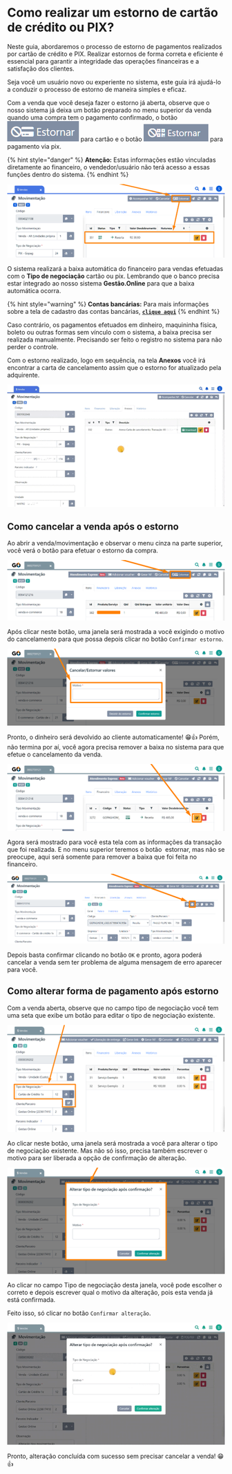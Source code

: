 # Como realizar um estorno de cartão de crédito ou PIX?

Neste guia, abordaremos o processo de estorno de pagamentos realizados por cartão de crédito e PIX. Realizar estornos de forma correta e eficiente é essencial para garantir a integridade das operações financeiras e a satisfação dos clientes. 

Seja você um usuário novo ou experiente no sistema, este guia irá ajudá-lo a conduzir o processo de estorno de maneira simples e eficaz.

Com a venda que você deseja fazer o estorno já aberta, observe que o nosso sistema já deixa um botão preparado no menu superior da venda quando uma compra tem o pagamento confirmado, o botão <img src="/erp-v2/assets/icon_estornar_cc.png" alt="" data-size="line"> para cartão e o botão <img src="/erp-v2/assets/icon_estornar_pix.png" alt="" data-size="line"> para pagamento via pix.

{% hint style="danger" %}
**Atenção:** Estas informações estão vinculadas diretamente ao financeiro, o vendedor/usuário não terá acesso a essas funções dentro do sistema.
{% endhint %}

![](/erp-v2/assets/funcionalidades/comercial/aba_vendas_add_guia_financeir_edit_estorno_pic_cc.png)

O sistema realizará a baixa automática do financeiro para vendas efetuadas com o **Tipo de negociação** cartão ou pix. Lembrando que o banco precisa estar integrado ao nosso sistema **Gestão.Online** para que a baixa automática ocorra.

{% hint style="warning" %}
**Contas bancárias:** Para mais informações sobre a tela de cadastro das contas bancárias, [**`clique aqui`**](/erp-v2/funcionalidades/financeiro/listar_contas_bancarias.md)
{% endhint %}

Caso contrário, os pagamentos efetuados em dinheiro, maquininha física, boleto ou outras formas sem vínculo com o sistema, a baixa precisa ser realizada manualmente. Precisando ser feito o registro no sistema para não perder o controle.

Com o estorno realizado, logo em sequência, na tela **Anexos** você irá encontrar a carta de cancelamento assim que o estorno for atualizado pela adquirente.

![](/erp-v2/assets/funcionalidades/comercial/aba_vendas_add_guia_financeir_edit_estorno_pix_cc_carta.gif)

## Como cancelar a venda após o estorno

Ao abrir a venda/movimentação e observar o menu cinza na parte superior, você verá o botão para efetuar o estorno da compra.

![](/erp-v2/assets/guia_utilizacao/aba_vendas_add_guia_financeir_edit_estorno_cc_btn.png)

Após clicar neste botão, uma janela será mostrada a você exigindo o motivo do cancelamento para que possa depois clicar no botão `Confirmar estorno`.

![](/erp-v2/assets/guia_utilizacao/aba_vendas_add_guia_financeir_edit_estorno_cc_btn_janela.png)

Pronto, o dinheiro será devolvido ao cliente automaticamente! 😁👍 Porém, não termina por aí, você agora precisa remover a baixa no sistema para que efetue o cancelamento da venda.

![](/erp-v2/assets/guia_utilizacao/aba_vendas_add_guia_financeir_edit_estorno_cc_editar_item.png)

Agora será mostrado para você esta tela com as informações da transação que foi realizada. E no menu superior teremos o botão <img> estornar, mas não se preocupe, aqui será somente para remover a baixa que foi feita no financeiro.

![](/erp-v2/assets/guia_utilizacao/aba_vendas_add_guia_financeir_edit_estorno_cc_editar_item_btn_remove_baixa_financeiro.png)

Depois basta confirmar clicando no botão `OK` e pronto, agora poderá cancelar a venda sem ter problema de alguma mensagem de erro aparecer para você.

## Como alterar forma de pagamento após estorno

Com a venda aberta, observe que no campo tipo de negociação você tem uma seta que exibe um botão para editar o tipo de negociação existente.

![](/erp-v2/assets/guia_utilizacao/guia_utilizacao_tipo_negociacao_btn.png)

Ao clicar neste botão, uma janela será mostrada a você para alterar o tipo de negociação existente. Mas não só isso, precisa também escrever o motivo para ser liberada a opção de confirmação de alteração.

![](/erp-v2/assets/guia_utilizacao/guia_utilizacao_tipo_negociacao_btn_janela.png)

Ao clicar no campo Tipo de negociação desta janela, você pode escolher o correto e depois escrever qual o motivo da alteração, pois esta venda já está confirmada.

Feito isso, só clicar no botão `Confirmar alteração`.

![](/erp-v2/assets/guia_utilizacao/guia_utilizacao_tipo_negociacao_btn_janela_tipo_motivo.gif)

Pronto, alteração concluída com sucesso sem precisar cancelar a venda! 😁👍

